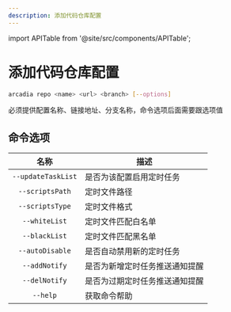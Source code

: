 ```yaml
---
description: 添加代码仓库配置
---
```

import APITable from '@site/src/components/APITable';

# 添加代码仓库配置

```bash
arcadia repo <name> <url> <branch> [--options]
```

必须提供配置名称、链接地址、分支名称，命令选项后面需要跟选项值

## 命令选项 

<APITable>

| 名称 | 描述 |
| :-: | --- |
| `--updateTaskList` | 是否为该配置启用定时任务 |
| `--scriptsPath` | 定时文件路径 |
| `--scriptsType` | 定时文件格式 |
| `--whiteList` | 定时文件匹配白名单 |
| `--blackList` | 定时文件匹配黑名单 |
| `--autoDisable` | 是否自动禁用新的定时任务 |
| `--addNotify` | 是否为新增定时任务推送通知提醒 |
| `--delNotify` | 是否为过期定时任务推送通知提醒 |
| `--help` | 获取命令帮助 |

</APITable>
